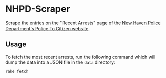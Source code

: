 # NHPD-Scraper

Scrape the entries on the "Recent Arrests" page of the [New Haven Police Department's Police To Citizen website](https://newhavenct.policetocitizen.com/RecentArrests/Catalog).

## Usage

To fetch the most recent arrests, run the following command which will dump the data into a JSON file in the `data` directory:

```bash
rake fetch
```
